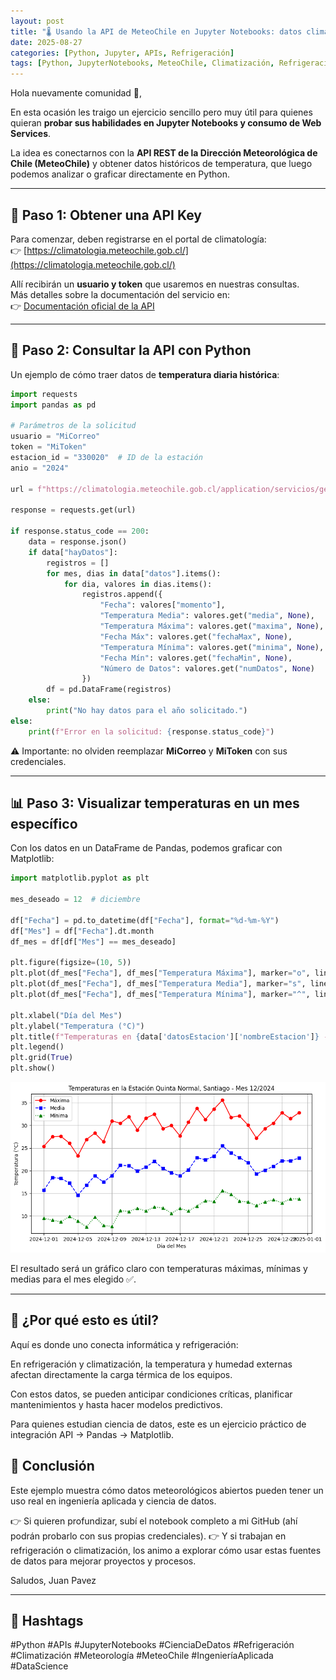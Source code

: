```yaml
---
layout: post
title: "🌡️ Usando la API de MeteoChile en Jupyter Notebooks: datos climáticos para refrigeración y ciencia de datos"
date: 2025-08-27
categories: [Python, Jupyter, APIs, Refrigeración]
tags: [Python, JupyterNotebooks, MeteoChile, Climatización, Refrigeración, CienciaDeDatos, WebServices, APIs]
---
```


Hola nuevamente comunidad 👋,  

En esta ocasión les traigo un ejercicio sencillo pero muy útil para quienes quieran **probar sus habilidades en Jupyter Notebooks y consumo de Web Services**.  

La idea es conectarnos con la **API REST de la Dirección Meteorológica de Chile (MeteoChile)** y obtener datos históricos de temperatura, que luego podemos analizar o graficar directamente en Python.  

---

## 🔑 Paso 1: Obtener una API Key
Para comenzar, deben registrarse en el portal de climatología:  
👉 [https://climatologia.meteochile.gob.cl/](https://climatologia.meteochile.gob.cl/)  

Allí recibirán un **usuario y token** que usaremos en nuestras consultas.  
Más detalles sobre la documentación del servicio en:  
👉 [Documentación oficial de la API](https://climatologia.meteochile.gob.cl/application/documentacion/getDocumento/17)  

---

## 🐍 Paso 2: Consultar la API con Python
Un ejemplo de cómo traer datos de **temperatura diaria histórica**:

```python
import requests
import pandas as pd

# Parámetros de la solicitud
usuario = "MiCorreo"
token = "MiToken"
estacion_id = "330020"  # ID de la estación
anio = "2024"

url = f"https://climatologia.meteochile.gob.cl/application/servicios/getTemperaturaHistoricaDiaria/{estacion_id}/{anio}?usuario={usuario}&token={token}"

response = requests.get(url)

if response.status_code == 200:
    data = response.json()
    if data["hayDatos"]:
        registros = []
        for mes, dias in data["datos"].items():
            for dia, valores in dias.items():
                registros.append({
                    "Fecha": valores["momento"],
                    "Temperatura Media": valores.get("media", None),
                    "Temperatura Máxima": valores.get("maxima", None),
                    "Fecha Máx": valores.get("fechaMax", None),
                    "Temperatura Mínima": valores.get("minima", None),
                    "Fecha Mín": valores.get("fechaMin", None),
                    "Número de Datos": valores.get("numDatos", None)
                })
        df = pd.DataFrame(registros)
    else:
        print("No hay datos para el año solicitado.")
else:
    print(f"Error en la solicitud: {response.status_code}")
```
⚠️ Importante: no olviden reemplazar **MiCorreo** y **MiToken** con sus credenciales.

---

## 📊 Paso 3: Visualizar temperaturas en un mes específico

Con los datos en un DataFrame de Pandas, podemos graficar con Matplotlib:

```python
import matplotlib.pyplot as plt

mes_deseado = 12  # diciembre

df["Fecha"] = pd.to_datetime(df["Fecha"], format="%d-%m-%Y")
df["Mes"] = df["Fecha"].dt.month
df_mes = df[df["Mes"] == mes_deseado]

plt.figure(figsize=(10, 5))
plt.plot(df_mes["Fecha"], df_mes["Temperatura Máxima"], marker="o", linestyle="-", color="red", label="Máxima")
plt.plot(df_mes["Fecha"], df_mes["Temperatura Media"], marker="s", linestyle="--", color="blue", label="Media")
plt.plot(df_mes["Fecha"], df_mes["Temperatura Mínima"], marker="^", linestyle=":", color="green", label="Mínima")

plt.xlabel("Día del Mes")
plt.ylabel("Temperatura (°C)")
plt.title(f"Temperaturas en {data['datosEstacion']['nombreEstacion']} - Mes {mes_deseado}/{anio}")
plt.legend()
plt.grid(True)
plt.show()
```

![Temperaturas en Qunta Normal diciembre de 2024 ](/assets/images/posts/TemperaturasDic2024QuintaNormal.png)


El resultado será un gráfico claro con temperaturas máximas, mínimas y medias para el mes elegido ✅.

---

## 🧩 ¿Por qué esto es útil?

Aquí es donde uno conecta informática y refrigeración:

En refrigeración y climatización, la temperatura y humedad externas afectan directamente la carga térmica de los equipos.

Con estos datos, se pueden anticipar condiciones críticas, planificar mantenimientos y hasta hacer modelos predictivos.

Para quienes estudian ciencia de datos, este es un ejercicio práctico de integración API → Pandas → Matplotlib.

## 🚀 Conclusión

Este ejemplo muestra cómo datos meteorológicos abiertos pueden tener un uso real en ingeniería aplicada y ciencia de datos.

👉 Si quieren profundizar, subí el notebook completo a mi GitHub (ahí podrán probarlo con sus propias credenciales).
👉 Y si trabajan en refrigeración o climatización, los animo a explorar cómo usar estas fuentes de datos para mejorar proyectos y procesos.

Saludos,
Juan Pavez

---

## 🔖 Hashtags

#Python #APIs #JupyterNotebooks #CienciaDeDatos #Refrigeración #Climatización #Meteorología #MeteoChile #IngenieríaAplicada #DataScience
